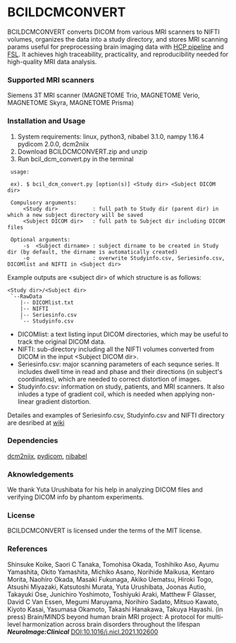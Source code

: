 # BCILDCMCONVERT

BCILDCMCONVERT converts DICOM from various MRI scanners to NIFTI volumes, organizes the data into a study directory, and stores MRI scanning params useful for preprocessing brain imaging data with [HCP pipeline][] and [FSL][]. It achieves high traceability, practicality, and reproducibility needed for high-quality MRI data analysis.

[HCP pipeline]: https://github.com/Washington-University/HCPpipelines "HCP pipeline"
[FSL]: https://fsl.fmrib.ox.ac.uk/fsl "FSL"


### Supported MRI scanners
Siemens 3T MRI scanner (MAGNETOME Trio, MAGNETOME Verio, MAGNETOME Skyra, MAGNETOME Prisma)

### Installation and Usage
1. System requirements: linux, python3, nibabel 3.1.0, nampy 1.16.4 pydicom 2.0.0, dcm2niix
2. Download BCILDCMCONVERT.zip and unzip
3. Run bcil_dcm_convert.py in the terminal

``` 
 usage:
 
 ex). $ bcil_dcm_convert.py [option(s)] <Study dir> <Subject DICOM dir>
 
 Compulsory arguments:
     <Study dir>           : full path to Study dir (parent dir) in which a new subject directory will be saved
     <Subject DICOM dir>   : full path to Subject dir including DICOM files 
 
 Optional arguments:
     -s  <Subject dirname> : subject dirname to be created in Study dir (by default, the dirname is automatically created)
     -o                    : overwrite Studyinfo.csv, Seriesinfo.csv, DICOMlist and NIFTI in <Subject dir>
```

Example outputs are \<subject dir\> of which structure is as follows:

```
<Study dir>/<Subject dir>  
 `--RawData  
    |-- DICOMlist.txt   
    |-- NIFTI  
    |-- Seriesinfo.csv  
    `-- Studyinfo.csv  
```

- DICOMlist: a text listing input DICOM directories, which may be useful to track the original DICOM data.  
- NIFTI: sub-directory including all the NIFTI volumes converted from DICOM in the input \<Subject DICOM dir\>.  
- Seriesinfo.csv: major scanning parameters of each sequnce series. It includes dwell time in read and phase and their directions (in subject's coordinates), which are needed to correct distortion of images.  
- Studyinfo.csv: information on study, patients, and MRI scanners. It also inludes a type of gradient coil, which is needed when applying non-linear gradient distortion.  
  
Detailes and examples of Seriesinfo.csv, Studyinfo.csv and NIFTI directory are desribed at [wiki][]

[wiki]: https://github.com/RIKEN-BCIL/BCILDCMCONVERT/wiki "wiki"


### Dependencies
[dcm2niix][], [pydicom][], [nibabel][]

### Aknowledgements
We thank Yuta Urushibata for his help in analyzing DICOM files and verifying DICOM info by phantom experiments.

### License
BCILDCMCONVERT is licensed under the terms of the MIT license.

[dcm2niix]: https://github.com/rordenlab/dcm2niix "dcm2niix"
[pydicom]: https://github.com/pydicom/pydicom "pydicom"
[nibabel]: https://github.com/nipy/nibabel "nibabel"

### References
Shinsuke Koike, Saori C Tanaka, Tomohisa Okada, Toshihiko Aso, Ayumu Yamashita, Okito Yamashita, Michiko Asano, Norihide Maikusa, Kentaro Morita, Naohiro Okada, Masaki Fukunaga, Akiko Uematsu, Hiroki Togo, Atsushi Miyazaki, Katsutoshi Murata, Yuta Urushibata, Joonas Autio, Takayuki Ose, Junichiro Yoshimoto, Toshiyuki Araki, Matthew F Glasser, David C Van Essen, Megumi Maruyama, Norihiro Sadato, Mitsuo Kawato, Kiyoto Kasai, Yasumasa Okamoto, Takashi Hanakawa, Takuya Hayashi. (in press) Brain/MINDS beyond human brain MRI project: A protocol for multi-level harmonization across brain disorders throughout the lifespan _**NeuroImage:Clinical**_  [DOI:10.1016/j.nicl.2021.102600][]

[DOI:10.1016/j.nicl.2021.102600]: https://doi.org/10.1016/j.nicl.2021.102600 "DOI: 10.1016/j.nicl.2021.102600"

